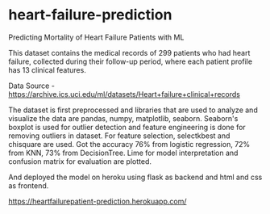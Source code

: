 # heart-failure-prediction

Predicting Mortality of Heart Failure Patients with ML

This dataset contains the medical records of 299 patients who had heart failure, collected during their follow-up period, where each patient profile has 13 clinical features.

Data Source -
https://archive.ics.uci.edu/ml/datasets/Heart+failure+clinical+records

The dataset is first preprocessed and libraries that are used to analyze and visualize the data are pandas, numpy, matplotlib, seaborn. Seaborn's boxplot is used for outlier detection and feature engineering is done for removing outliers in dataset. For feature selection, selectkbest and chisquare are used. Got the accuracy 76% from logistic regression, 72% from KNN, 73% from DecisionTree. Lime for model interpretation and confusion matrix for evaluation are plotted.

And deployed the model on heroku using flask as backend and html and css as frontend.

https://heartfailurepatient-prediction.herokuapp.com/

